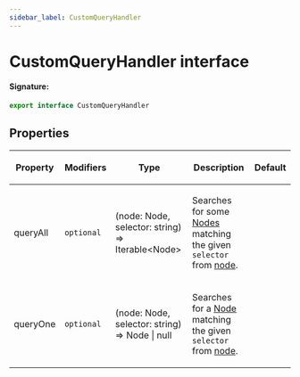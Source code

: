 ```yaml
---
sidebar_label: CustomQueryHandler
---
```


# CustomQueryHandler interface

#### Signature:

```typescript
export interface CustomQueryHandler
```

## Properties

<table><thead><tr><th>

Property

</th><th>

Modifiers

</th><th>

Type

</th><th>

Description

</th><th>

Default

</th></tr></thead>
<tbody><tr><td>

<p id="queryall">queryAll</p>

</td><td>

`optional`

</td><td>

(node: Node, selector: string) =&gt; Iterable&lt;Node&gt;

</td><td>

Searches for some [Nodes](https://developer.mozilla.org/en-US/docs/Web/API/Node) matching the given `selector` from [node](https://developer.mozilla.org/en-US/docs/Web/API/Node).

</td><td>

</td></tr>
<tr><td>

<p id="queryone">queryOne</p>

</td><td>

`optional`

</td><td>

(node: Node, selector: string) =&gt; Node \| null

</td><td>

Searches for a [Node](https://developer.mozilla.org/en-US/docs/Web/API/Node) matching the given `selector` from [node](https://developer.mozilla.org/en-US/docs/Web/API/Node).

</td><td>

</td></tr>
</tbody></table>
